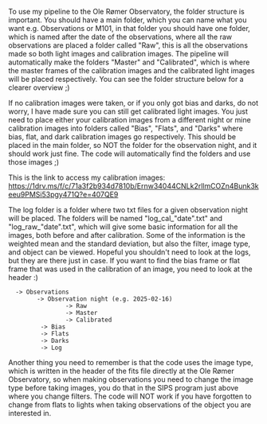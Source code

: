 To use my pipeline to the Ole Rømer Observatory, the folder structure is important. You should have a main folder, which you can name what you want e.g. Observations or M101, in that folder you should have one folder, which is named after the date of the observations, where all the raw observations are placed a folder called "Raw", this is all the observations made so both light images and calibration images. The pipeline will automatically make the folders "Master" and "Calibrated", which is where the master frames of the calibration images and the calibrated light images will be placed respectively. You can see the folder structure below for a clearer overview ;)

If no calibration images were taken, or if you only got bias and darks, do not worry, I have made sure you can still get calibrated light images. You just need to place either your calibration images from a different night or mine calibration images into folders called "Bias", "Flats", and "Darks" where bias, flat, and dark calibration images go respectively. This should be placed in the main folder, so NOT the folder for the observation night, and it should work just fine. The code will automatically find the folders and use those images ;)

This is the link to access my calibration images: https://1drv.ms/f/c/71a3f2b934d7810b/Ernw34044CNLk2rllmCOZn4Bunk3keeu9PMSi53pgy471Q?e=407QE9

The log folder is a folder where two txt files for a given observation night will be placed. The folders will be named "log_cal_"date".txt" and "log_raw_"date".txt", which will give some basic information for all the images, both before and after calibration. Some of the information is the weighted mean and the standard deviation, but also the filter, image type, and object can be viewed. Hopeful you shouldn't need to look at the logs, but they are there just in case. If you want to find the bias frame or flat frame that was used in the calibration of an image, you need to look at the header :)

      -> Observations 
            -> Observation night (e.g. 2025-02-16)
                    -> Raw
                    -> Master 
                    -> Calibrated
             -> Bias
             -> Flats
             -> Darks
             -> Log

Another thing you need to remember is that the code uses the image type, which is written in the header of the fits file directly at the Ole Rømer Observatory, so when making observations you need to change the image type before taking images, you do that in the SIPS program just above where you change filters. The code will NOT work if you have forgotten to change from flats to lights when taking observations of the object you are interested in.
